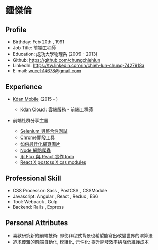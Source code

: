 # 鍾傑倫

## Profile
- Birthday: Feb 20th , 1991
- Job Title: 前端工程師
- Education: 成功大學物理系 (2009 - 2013)
- Github: https://github.com/chungchiehlun
- LinkedIn: https://tw.linkedin.com/in/chieh-lun-chung-7427918a
- E-mail: wuceh14678@gmail.com

## Experience
- [Kdan Mobile](http://www.kdanmobile.com/en/) (2015 - )
  - [Kdan Cloud](https://auth.kdanmobile.com/) : 雲端服務 - 前端工程師

- 前端社群分享主題
  - [Selenium 與整合性測試](http://www.slideshare.net/ssusera1d1af/selenium-48376598)
  - [Chrome開發工具](http://www.slideshare.net/ssusera1d1af/chorme-devtools)
  - [如何最佳化網頁圖片](http://www.slideshare.net/ssusera1d1af/images-meet-web-50494410)
  - [Node 網路爬蟲](https://github.com/chungchiehlun/WebSpider)
  - [用 Flux 與 React 實作 todo](https://github.com/chungchiehlun/flux-todo)
  - [React X postcss X css modules ](https://github.com/chungchiehlun/rwd-react.git)

## Professional Skill
- CSS Processor: Sass , PostCSS , CSSModule
- Javascript: Angular , React , Redux , ES6
- Tool: Webpack , Gulp
- Backend: Rails , Express


## Personal Attributes
- 喜歡研究新的前端技術: 即使非程式背景也希望能寫出改變世界的演算法
- 追求優雅的前端自動化, 模組化, 元件化: 提升開發效率與降低維護成本
